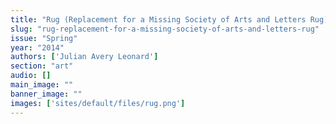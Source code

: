 ```yaml
---
title: "Rug (Replacement for a Missing Society of Arts and Letters Rug)"
slug: "rug-replacement-for-a-missing-society-of-arts-and-letters-rug"
issue: "Spring"
year: "2014"
authors: ['Julian Avery Leonard']
section: "art"
audio: []
main_image: ""
banner_image: ""
images: ['sites/default/files/rug.png']
---
```

